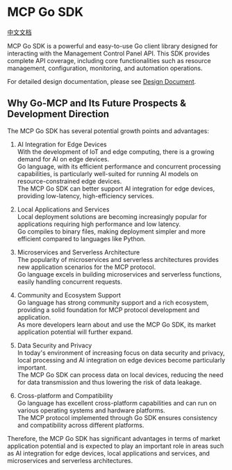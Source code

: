 # MCP Go SDK

[中文文档](README_CN.md)

MCP Go SDK is a powerful and easy-to-use Go client library designed for interacting with the Management Control Panel API. This SDK provides complete API coverage, including core functionalities such as resource management, configuration, monitoring, and automation operations.

For detailed design documentation, please see [Design Document](docs/design.md).

## Why Go-MCP and Its Future Prospects & Development Direction

The MCP Go SDK has several potential growth points and advantages:

1. AI Integration for Edge Devices  
    With the development of IoT and edge computing, there is a growing demand for AI on edge devices.  
    Go language, with its efficient performance and concurrent processing capabilities, is particularly well-suited for running AI models on resource-constrained edge devices.  
    The MCP Go SDK can better support AI integration for edge devices, providing low-latency, high-efficiency services.

2. Local Applications and Services  
    Local deployment solutions are becoming increasingly popular for applications requiring high performance and low latency.  
    Go compiles to binary files, making deployment simpler and more efficient compared to languages like Python.

3. Microservices and Serverless Architecture  
    The popularity of microservices and serverless architectures provides new application scenarios for the MCP protocol.  
    Go language excels in building microservices and serverless functions, easily handling concurrent requests.

4. Community and Ecosystem Support  
    Go language has strong community support and a rich ecosystem, providing a solid foundation for MCP protocol development and application.  
    As more developers learn about and use the MCP Go SDK, its market application potential will further expand.

5. Data Security and Privacy  
    In today's environment of increasing focus on data security and privacy, local processing and AI integration on edge devices become particularly important.  
    The MCP Go SDK can process data on local devices, reducing the need for data transmission and thus lowering the risk of data leakage.

6. Cross-platform and Compatibility  
    Go language has excellent cross-platform capabilities and can run on various operating systems and hardware platforms.  
    The MCP protocol implemented through Go SDK ensures consistency and compatibility across different platforms.

Therefore, the MCP Go SDK has significant advantages in terms of market application potential and is expected to play an important role in areas such as AI integration for edge devices, local applications and services, and microservices and serverless architectures.
